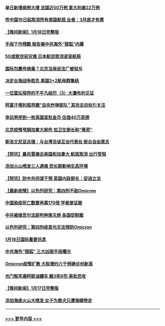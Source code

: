 #### [单日新增病例大增 法国近50万例 意大利逾22万例](../pages/prog202/a103324706.md?t=01191301) 
#### [传中国19日起取消所有美国航班 业者：3月底才有票](../pages/prog202/a103324430.md?t=01191301) 
#### [【晚间新闻】1月18日完整版](../pages/prog202/a103324676.md?t=01191301) 
#### [手段下作残酷 报告揭中共海外“猎狐”内幕](../pages/prog202/a103324498.md?t=01191301) 
#### [5G或致空前灾难 日本航空取消波音航班](../pages/prog202/a103324470.md?t=01191301) 
#### [国际包裹传病毒？北京当局说法广被驳斥](../pages/prog202/a103324489.md?t=01191301) 
#### [决定台海战争胜负 美国3+2航母群集结](../pages/prog202/a103324422.md?t=01191301) 
#### [一位篮坛宿将的不平凡经历（3）大瀑布的见证](../pages/prog202/a103324581.md?t=01191301) 
#### [阿富汗塔利班将建“自杀炸弹部队” 其攻击目标引关注](../pages/prog202/a103324449.md?t=01191301) 
#### [幸运男挖到一枚英国首批金币 估值40万英镑](../pages/prog202/a103323870.md?t=01191301) 
#### [北京疫情甩锅加拿大邮件 加卫生部长称“离奇”](../pages/prog202/a103324345.md?t=01191301) 
#### [斯洛文尼亚总理：与台湾洽谈互设代表处 挺台自由意志](../pages/prog202/a103324165.md?t=01191301) 
#### [【短讯】暴风雪袭击美国和加拿大 航班取消 出行受阻](../pages/prog202/a103324228.md?t=01191301) 
#### [汤加火山喷发三人遇难 恐长期影响生态环境](../pages/prog202/a103324248.md?t=01191301) 
#### [【短讯】防中共间谍干预 英国内政部长：促进立法](../pages/prog202/a103324195.md?t=01191301) 
#### [【最新疫情】以色列研究：第四剂不敌Omicron](../pages/prog202/a103324258.md?t=01191301) 
#### [中国染疫死亡数要再乘170倍 学者提证据](../pages/prog202/a103323446.md?t=01191301) 
#### [中共被维吾尔法庭判种族灭绝 各国促制裁](../pages/prog202/a103323463.md?t=01191301) 
#### [以色列研究：第四剂疫苗也无法预防Omicron](../pages/prog202/a103324150.md?t=01191301) 
#### [1月18日国际重要讯息](../pages/prog202/a103323936.md?t=01191301) 
#### [中共海外“猎狐” 三大凶狠手段曝光](../pages/prog202/a103323839.md?t=01191301) 
#### [Omicron疫情扩散 大阪增约六千例确诊创新高](../pages/prog202/a103323802.md?t=01191301) 
#### [也门叛军袭阿联油罐车 酿3死6伤 美批恐攻](../pages/prog202/a103323744.md?t=01191301) 
#### [【晚间新闻】1月17日完整版](../pages/prog202/a103323729.md?t=01191301) 
#### [汤加海底火山大喷发 女子为救犬只遭海啸卷走](../pages/prog202/a103323681.md?t=01191301) 

----
#### [ >>> 更早内容 <<< ](../indexes/prog202-earlier.md)
